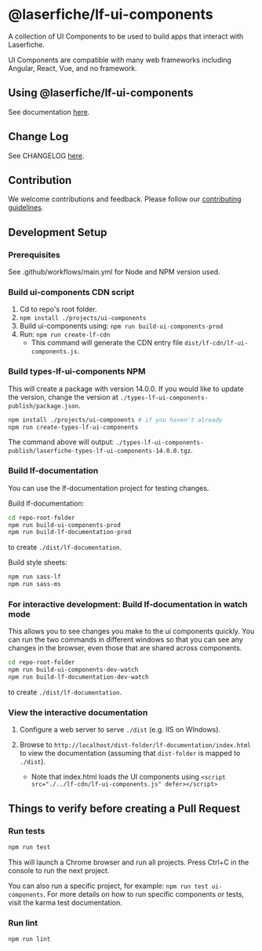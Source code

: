 # @laserfiche/lf-ui-components

A collection of UI Components to be used to build apps that interact with Laserfiche.

UI Components are compatible with many web frameworks including Angular, React, Vue, and no framework.

## Using @laserfiche/lf-ui-components

See documentation [here](https://developer.laserfiche.com/client_reference/lf-ui-components/docs/15.x/index.html#/).

## Change Log

See CHANGELOG [here](https://github.com/Laserfiche/lf-ui-components/blob/15.x/CHANGELOG.md).

## Contribution

We welcome contributions and feedback. Please follow our [contributing guidelines](https://github.com/Laserfiche/lf-ui-components/blob/16.x/CONTRIBUTING.md).

## Development Setup

### Prerequisites

See .github/workflows/main.yml for Node and NPM version used.

### Build ui-components CDN script

1. Cd to repo's root folder.
1. `npm install ./projects/ui-components`
1. Build ui-components using: `npm run build-ui-components-prod`
1. Run: `npm run create-lf-cdn`
   - This command will generate the CDN entry file `dist/lf-cdn/lf-ui-components.js`.

### Build types-lf-ui-components NPM

This will create a package with version 14.0.0. If you would like to update the version, change the version at `./types-lf-ui-components-publish/package.json`.

```sh
npm install ./projects/ui-components # if you haven't already
npm run create-types-lf-ui-components
```

The command above will output: `./types-lf-ui-components-publish/laserfiche-types-lf-ui-components-14.0.0.tgz`.

### Build lf-documentation

You can use the lf-documentation project for testing changes.

Build lf-documentation:

```sh
cd repo-root-folder
npm run build-ui-components-prod
npm run build-lf-documentation-prod
```

to create `./dist/lf-documentation`.

Build style sheets:

```sh
npm run sass-lf
npm run sass-ms
```

### For interactive development: Build lf-documentation in watch mode

This allows you to see changes you make to the ui components quickly. You can run the two commands in different windows so that you can see any changes in the browser, even those that are shared across components.

```sh
cd repo-root-folder
npm run build-ui-components-dev-watch
npm run build-lf-documentation-dev-watch
```

to create `./dist/lf-documentation`.

### View the interactive documentation

1. Configure a web server to serve `./dist` (e.g. IIS on WIndows).

2. Browse to `http://localhost/dist-folder/lf-documentation/index.html` to view the documentation (assuming that `dist-folder` is mapped to `./dist`).

   - Note that index.html loads the UI components using `<script src="./../lf-cdn/lf-ui-components.js" defer></script>`

## Things to verify before creating a Pull Request

### Run tests

```sh
npm run test
```

This will launch a Chrome browser and run all projects.
Press Ctrl+C in the console to run the next project.

You can also run a specific project, for example: `npm run test ui-components`.
For more details on how to run specific components or tests, visit the karma test documentation.

### Run lint

```sh
npm run lint
```
